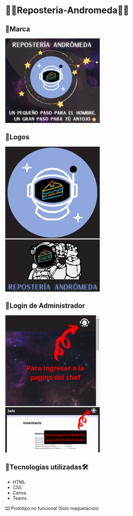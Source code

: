 # 🍰🎂Reposteria-Andromeda🎂🍰

## 🧁Marca
<img src="assets/img/marca.png" alt="Marca" width="300px">


## 🧁Logos

<img src="assets/img/logo.png" alt="logo-Andromeda" width="300px">
<img src="assets/img/footer.png" alt="logo-Andromeda" width="300px">



## 🧁Login de Administrador

<img src="assets/img/Pagina del chef.png" alt="Pagina chef" width="300px">
<img src="assets/img/chef a menu.png" alt="Pagina chef" width="300px">


## 🧁Tecnologías utilizadas🛠️ 
- HTML 
- CSS
- Canva
- Teams

⌨️ Prototipo no funcional (Solo maquetacion)
